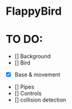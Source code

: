 # FlappyBird


# TO DO:

- [] Background
- [] Bird
- [x] Base & movement
- [] Pipes
- [] Controls
- [] collision detection